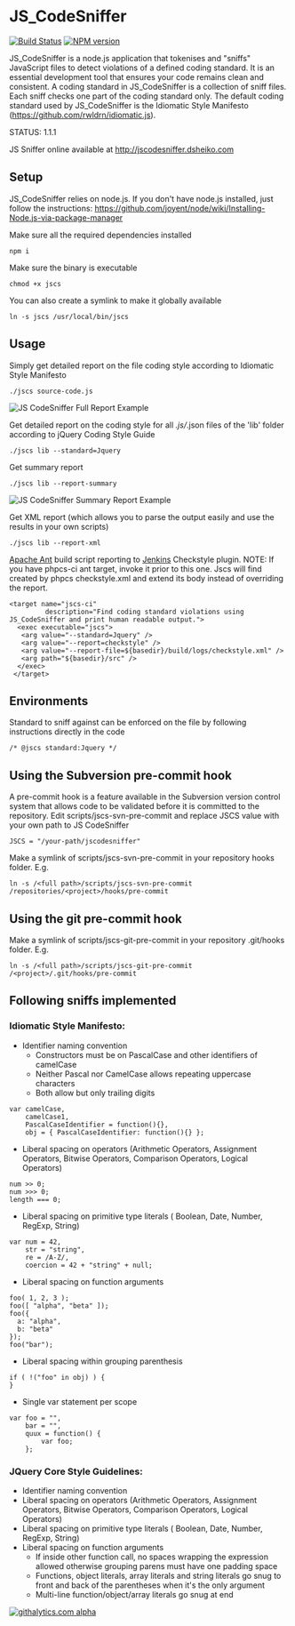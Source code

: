 JS_CodeSniffer
==============
[![Build Status](https://travis-ci.org/dsheiko/jscodesniffer.png)](https://travis-ci.org/dsheiko/jscodesniffer)
[![NPM version](https://badge.fury.io/js/jscodesniffer.png)](http://badge.fury.io/js/jscodesniffer)

JS_CodeSniffer is a node.js application that tokenises and "sniffs" JavaScript files to detect violations of a defined coding standard. It is an essential development tool that ensures your code remains clean and consistent.
A coding standard in JS_CodeSniffer is a collection of sniff files. Each sniff checks one part of the coding standard only. The default coding standard used by JS_CodeSniffer is the Idiomatic Style Manifesto (https://github.com/rwldrn/idiomatic.js).

STATUS: 1.1.1

JS Sniffer online available at http://jscodesniffer.dsheiko.com

## Setup

JS_CodeSniffer relies on node.js. If you don't have node.js installed, just follow the instructions:
https://github.com/joyent/node/wiki/Installing-Node.js-via-package-manager

Make sure all the required dependencies installed
```
npm i
```
Make sure the binary is executable
```
chmod +x jscs
```
You can also create a symlink to make it globally available
```
ln -s jscs /usr/local/bin/jscs
```

## Usage

Simply get detailed report on the file coding style according to Idiomatic Style Manifesto
```
./jscs source-code.js
```

![JS CodeSniffer Full Report Example](https://raw.github.com/dsheiko/jscodesniffer/master/doc/sample1.jpg "JS CodeSniffer Full Report Example")

Get detailed report on the coding style for all *.js/*.json files of the 'lib' folder according to jQuery Coding Style Guide
```
./jscs lib --standard=Jquery
```

Get summary report
```
./jscs lib --report-summary
```
![JS CodeSniffer Summary Report Example](https://raw.github.com/dsheiko/jscodesniffer/master/doc/sample2.jpg "JS CodeSniffer Summary Report Example")

Get XML report (which allows you to parse the output easily and use the results in your own scripts)
```
./jscs lib --report-xml
```

[Apache Ant](http://ant.apache.org/) build script reporting to [Jenkins](http://jenkins-ci.org) Checkstyle plugin.
NOTE: If you have phpcs-ci ant target, invoke it prior to this one. Jscs will find created by phpcs checkstyle.xml and extend its body instead of overriding the report.
```
<target name="jscs-ci"
         description="Find coding standard violations using JS_CodeSniffer and print human readable output.">
  <exec executable="jscs">
   <arg value="--standard=Jquery" />
   <arg value="--report=checkstyle" />
   <arg value="--report-file=${basedir}/build/logs/checkstyle.xml" />
   <arg path="${basedir}/src" />
  </exec>
 </target>
```

## Environments

Standard to sniff against can be enforced on the file by following instructions directly in the code
```
/* @jscs standard:Jquery */
```

## Using the Subversion pre-commit hook

A pre-commit hook is a feature available in the Subversion version control system that allows code to be validated before it is committed to the repository.
Edit scripts/jscs-svn-pre-commit and replace JSCS value with your own path to JS CodeSniffer
```
JSCS = "/your-path/jscodesniffer"
```

Make a symlink of scripts/jscs-svn-pre-commit in your repository hooks folder. E.g.
```
ln -s /<full path>/scripts/jscs-svn-pre-commit /repositories/<project>/hooks/pre-commit
```

## Using the git pre-commit hook
Make a symlink of scripts/jscs-git-pre-commit in your repository .git/hooks folder. E.g.
```
ln -s /<full path>/scripts/jscs-git-pre-commit /<project>/.git/hooks/pre-commit
```


## Following sniffs implemented

### Idiomatic Style Manifesto:

* Identifier naming convention
  * Constructors must be on PascalCase and other identifiers of camelCase
  * Neither Pascal nor CamelCase allows repeating uppercase characters
  * Both allow but only trailing digits

```
var camelCase,
    camelCase1,
    PascalCaseIdentifier = function(){},
    obj = { PascalCaseIdentifier: function(){} };
```

* Liberal spacing on operators (Arithmetic Operators, Assignment Operators, Bitwise Operators, Comparison Operators, Logical Operators)

```
num >> 0;
num >>> 0;
length === 0;
```

* Liberal spacing on primitive type literals ( Boolean, Date, Number, RegExp,  String)

```
var num = 42,
    str = "string",
    re = /A-Z/,
    coercion = 42 + "string" + null;
```

* Liberal spacing on function arguments

```
foo( 1, 2, 3 );
foo([ "alpha", "beta" ]);
foo({
  a: "alpha",
  b: "beta"
});
foo("bar");
```

* Liberal spacing within grouping parenthesis

```
if ( !("foo" in obj) ) {
}
```

* Single var statement per scope

```
var foo = "",
    bar = "",
    quux = function() {
        var foo;
    };
```


### JQuery Core Style Guidelines:

* Identifier naming convention
* Liberal spacing on operators (Arithmetic Operators, Assignment Operators, Bitwise Operators, Comparison Operators, Logical Operators)
* Liberal spacing on primitive type literals ( Boolean, Date, Number, RegExp,  String)
* Liberal spacing on function arguments
  * If inside other function call, no spaces wrapping the expression allowed otherwise grouping parens must have one padding space
  * Functions, object literals, array literals and string literals go snug to front and back of the parentheses when it's the only argument
  * Multi-line function/object/array literals go snug at end

[![githalytics.com alpha](https://cruel-carlota.pagodabox.com/ec7ee35f81b13e41097453e9da3106cb "githalytics.com")](http://githalytics.com/dsheiko/jscodesniffer)